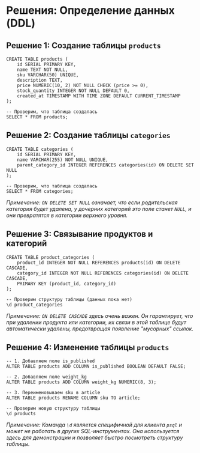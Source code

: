 # Решения: Определение данных (DDL)

## Решение 1: Создание таблицы `products`
```sql,runnable
CREATE TABLE products (
    id SERIAL PRIMARY KEY,
    name TEXT NOT NULL,
    sku VARCHAR(50) UNIQUE,
    description TEXT,
    price NUMERIC(10, 2) NOT NULL CHECK (price >= 0),
    stock_quantity INTEGER NOT NULL DEFAULT 0,
    created_at TIMESTAMP WITH TIME ZONE DEFAULT CURRENT_TIMESTAMP
);

-- Проверим, что таблица создалась
SELECT * FROM products;
```

## Решение 2: Создание таблицы `categories`
```sql,runnable
CREATE TABLE categories (
    id SERIAL PRIMARY KEY,
    name VARCHAR(255) NOT NULL UNIQUE,
    parent_category_id INTEGER REFERENCES categories(id) ON DELETE SET NULL
);

-- Проверим, что таблица создалась
SELECT * FROM categories;
```
*Примечание: `ON DELETE SET NULL` означает, что если родительская категория будет удалена, у дочерних категорий это поле станет `NULL`, и они превратятся в категории верхнего уровня.*

## Решение 3: Связывание продуктов и категорий
```sql,runnable
CREATE TABLE product_categories (
    product_id INTEGER NOT NULL REFERENCES products(id) ON DELETE CASCADE,
    category_id INTEGER NOT NULL REFERENCES categories(id) ON DELETE CASCADE,
    PRIMARY KEY (product_id, category_id)
);

-- Проверим структуру таблицы (данных пока нет)
\d product_categories
```
*Примечание: `ON DELETE CASCADE` здесь очень важен. Он гарантирует, что при удалении продукта или категории, их связи в этой таблице будут автоматически удалены, предотвращая появление "мусорных" ссылок.*

## Решение 4: Изменение таблицы `products`
```sql,runnable
-- 1. Добавляем поле is_published
ALTER TABLE products ADD COLUMN is_published BOOLEAN DEFAULT FALSE;

-- 2. Добавляем поле weight_kg
ALTER TABLE products ADD COLUMN weight_kg NUMERIC(8, 3);

-- 3. Переименовываем sku в article
ALTER TABLE products RENAME COLUMN sku TO article;

-- Проверим новую структуру таблицы
\d products
```
*Примечание: Команда `\d` является специфичной для клиента `psql` и может не работать в других SQL-инструментах. Она используется здесь для демонстрации и позволяет быстро посмотреть структуру таблицы.* 
